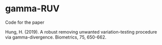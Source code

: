 # gamma-RUV

Code for the paper

Hung, H. (2019). A robust removing unwanted variation-testing procedure via gamma-divergence. Biometrics, 75, 650-662.
